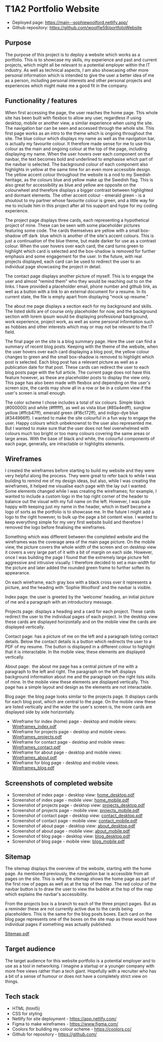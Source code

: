 # T1A2 Portfolio Website

- Deployed page: https://main--sophiewoolford.netlify.app/
- Github repository: https://github.com/woolfie59/portfolioWebsite

## Purpose
The purpose of this project is to deploy a website which works as a portfolio. This is to showcase my skills, my experience and past and current projects, which might all be relevant to a potential employer within the IT industry. As well as technical aspects, I am also showcasing other more personal information which is intended to give the user a better idea of me as a person, including personal interests and other personal projects and experiences which might make me a good fit in the company.

## Functionality / features
When first accessing the page, the user reaches the home page. This whole site has been built with flexbox to allow any user, regardless if using desktop, mobile or another view, a similar experience when using the site. The navigation bar can be seen and accessed through the whole site.
This first page works as an intro to the theme which is ongoing throughout the site. The blue colour which displays my name as well as the navigation bar, is actually my favourite colour. It therefore made sense for me to use this colour as the main and ongoing colour at the top of the page, including displaying my name. When the user hovers over each component on the navbar, the text becomes bold and underlined to emphasise which part of the navbar is selected. The background colour of each component also highlights in yellow at the same time for an even more accessible design. The yellow accent colour throughout the website is a nod to my Swedish heritage, as the colours blue and yellow make up the Swedish flag. This is also great for accessibility as blue and yellow are opposite on the colourwheel and therefore displays a bigger contrast between highlighted and dormant elements. The other accent colour - emerald green - is a shoutout to my partner whose favourite colour is green, and a little way for me to include him in this project after all his support and hype for my coding experience.

The project page displays three cards, each representing a hypothetical project of mine. These can be seen with some placeholder pictures featuring some code. The cards themselves are yellow with a small box-shadow off dark  blue which is another of the site's accent colours. This is just a continuation of the blue theme, but made darker for use as a contrast colour. When the user hovers over each card, the card turns green to highlight which card is selected and the box-shadow is removed for further emphasis and some engagement for the user. In the future, with real projects displayed, each card can be used to redirect the user to an individual page showcasing the project in detail.

The contact page displays another picture of myself. This is to engage the user and almost "remind them" who they would be reaching out to on the links. I have provided a placeholder email, phone number and github link, as well as a button with a link to an external document for a resume. In its current state, the file is empty apart from displaying "mock up resume."

The about me page displays a section each for my background and skills. The listed skills are of course only placeholder for now, and the background section with lorem ipsum would be displaying professional background, work experience, project work, as well as some personal information such as hobbies and other interests which may or may not be relevant to the IT field.

The final page on the site is a blog summary page. Here the user can find a summary of recent blog posts. Keeping with the theme of the website, when the user hovers over each card displaying a blog post, the yellow colour changes to green and the small box-shadow is removed to highlight which post is selected. Each blog post has a relevant picture as well as a publication date for that post. These cards can redirect the user to each blog posts page with the full article. The current page does not have this feature however, as these are placeholder posts to display the view only. This page has also been made with flexbox and depending on the user's screen size, the cards may show all in a row or be in a column view if the user's screen is small enough.

The color scheme I chose includes a total of six colours. Simple black (#000000) and white (#ffffff), as well as vista blue (#80a4edff), sunglow yellow (#ffcb47ff), emerald green (#16c172ff), and indigo-dye blue (#344966ff). I wanted to make the site colourful in a fun way to engage the user. Happy colours which unbeknownst to the user also represented me. But I wanted to make sure that the user does not feel overwhelmed with colours much too bright or too many colours covering the same areas or large areas. With the base of black and white, the colourful components of each page, generally, are intractable or highlights elements.

## Wireframes
I created the wireframes before starting to build my website and they were very helpful along the process. They were great to refer back to while I was building to remind me of my design ideas, but also, while I was creating the wireframes, it helped me visualise each page with the lay out I wanted. Some elements changed while I was creating the wireframes; for example, I wanted to include a custom logo in the top right corner of the header to balance out the visual with my full name on the left. However, I was quite happy with keeping just my name in the header, which in itself became a logo of sorts as the portfolio is to showcase me. In the future I might add a logo to the right however, to bulk up the page a bit content wise. I wanted to keep everything simple for my very first website build and therefore I removed the logo before finalising the wireframes. 

Something which was different between the completed website and the wireframes was the coverage area of the main page picture. On the mobile view, the picture covers the whole width of the screen and on desktop view it covers a very large part of it with a bit of margin on each side. However, once I was building the page I found that the extremely large picture felt aggressive and intrusive visually. I therefore decided to set a max-width for the picture and later added the rounded green frame to further soften its appearance.

On each wireframe, each gray box with a black cross over it represents a picture, and the heading with 'Sophie Woolford' and the navbar is visible. 

Index page: the user is greeted by the 'welcome' heading, an initial picture of me and a paragraph with an introductory message.

Projects page: displays a heading and a card for each project. These cards redirect the user to the individual pages of each project. In the desktop view these cards are displayed horizontally and on the mobile view the cards are displayed vertically.

Contact page: has a picture of me on the left and a paragraph listing contact details. Below the contact details is a button which redirects the user to a PDF of my resume. The button is displayed in a different colour to highlight that it is interactable. In the mobile view, these elements are displayed vertically.

About page:  the about me page has a central picture of me with a paragraph to the left and right. The paragraph on the left displays background information about me and the paragraph on the right lists skills of mine. In the mobile view these elements are displayed vertically. This page has a simple layout and design as the elements are not interactable.

Blog page: the blog page looks similar to the projects page. It displays cards for each blog post, which are central to the page. On the mobile view these are listed vertically and the wider the user's screen is, the more cards are displayed side by side horizontally.

- Wireframe for index (home) page - desktop and mobile views: [Wireframes_index.pdf](https://github.com/woolfie59/portfolioWebsite/files/14813578/Wireframes_index.pdf)
- Wireframe for projects page - desktop and mobile views: [Wireframes_projects.pdf](https://github.com/woolfie59/portfolioWebsite/files/14813577/Wireframes_projects.pdf)
- Wireframe for contact page - desktop and mobile views: [Wireframes_contact.pdf](https://github.com/woolfie59/portfolioWebsite/files/14813576/Wireframes_contact.pdf)
- Wireframe for about page - desktop and mobile views: [Wireframes_about.pdf](https://github.com/woolfie59/portfolioWebsite/files/14813574/Wireframes_about.pdf)
- Wireframe for blog page - desktop and mobile views: [Wireframes_blog.pdf](https://github.com/woolfie59/portfolioWebsite/files/14813575/Wireframes_blog.pdf)

## Screenshots of completed website
- Screenshot of index page - desktop view: [home_desktop.pdf](https://github.com/woolfie59/portfolioWebsite/files/14811755/home_desktop.pdf)
- Screenshot of index page - mobile view: [home_mobile.pdf](https://github.com/woolfie59/portfolioWebsite/files/14811754/home_mobile.pdf)
- Screenshot of projects page - desktop view: [projects_desktop.pdf](https://github.com/woolfie59/portfolioWebsite/files/14811758/projects_desktop.pdf)
- Screenshot of projects page - mobile view: [projects_mobile.pdf](https://github.com/woolfie59/portfolioWebsite/files/14811756/projects_mobile.pdf)
- Screenshot of contact page - desktop view: [contact_desktop.pdf](https://github.com/woolfie59/portfolioWebsite/files/14811761/contact_desktop.pdf)
- Screenshot of contact page - mobile view: [contact_mobile.pdf](https://github.com/woolfie59/portfolioWebsite/files/14811760/contact_mobile.pdf)
- Screenshot of about page - desktop view: [about_desktop.pdf](https://github.com/woolfie59/portfolioWebsite/files/14811763/about_desktop.pdf)
- Screenshot of about page - mobile view: [about_mobile.pdf](https://github.com/woolfie59/portfolioWebsite/files/14811762/about_mobile.pdf)
- Screenshot of blog page - desktop view: [blog_desktop.pdf](https://github.com/woolfie59/portfolioWebsite/files/14811765/blog_desktop.pdf)
- Screenshot of blog page - mobile view: [blog_mobile.pdf](https://github.com/woolfie59/portfolioWebsite/files/14811764/blog_mobile.pdf)

## Sitemap
The sitemap displays the overview of the website, starting with the home page. As mentioned previously, the navigation bar is accessible from all pages on the site. This is why the sitemap shows the home page as part of the first row of pages as well as at the top of the map. The red colour of the navbar button is to draw the user to view the bubble at the top of the map which explains the navbar's accessibility.

From the projects box is a branch to each of the three project pages. But as a reminder these are not currently active due to the cards being placeholders. This is the same for the blog posts boxes. Each card on the blog page represents one of the boxes on the site map as these would have individual pages if something was actually published.

[Sitemap.pdf](https://github.com/woolfie59/portfolioWebsite/files/14813572/Sitemap.pdf)

## Target audience

The target audience for this website portfolio is a potential employer and to use as a tool in networking. I imagine a startup or a younger company with more free views rather than a tech giant. Hopefully with a recruiter who has a bit of a sense of humour or does not have a completely strict view on things.

## Tech stack
  - HTML (html5)
  - CSS for styling
  - Netlify for site deployment - https://app.netlify.com/
  - Figma to make wireframes - https://www.figma.com/
  - Coolors for building my colour scheme - https://coolors.co/
  - Github for repository - https://github.com/



